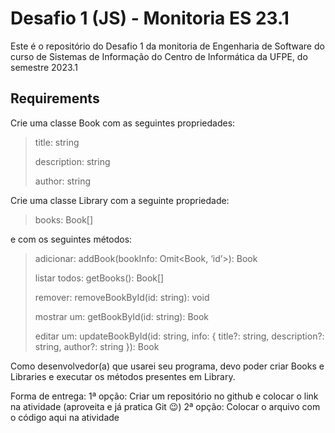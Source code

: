# Desafio 1 (JS) - Monitoria ES 23.1

Este é o repositório do Desafio 1 da monitoria de Engenharia de Software do curso de Sistemas de Informação do Centro de Informática da UFPE, do semestre 2023.1


## Requirements

  
Crie uma classe Book com as seguintes propriedades:
 
> title: string
> 
> description: string
> 
> author: string
>
Crie uma classe Library com a seguinte propriedade:
> books: Book[]
> 
e com os seguintes métodos:
> 
> adicionar: addBook(bookInfo: Omit<Book, ‘id’>): Book
> 
> listar todos: getBooks(): Book[]
> 
> remover: removeBookById(id: string): void
> 
> mostrar um: getBookById(id: string): Book
> 
> editar um: updateBookById(id: string, info: { title?: string, description?: string, author?: string }): Book  
  
  
Como desenvolvedor(a) que usarei seu programa, devo poder criar Books e Libraries e executar os métodos presentes em Library.

Forma de entrega:
1ª opção: Criar um repositório no github e colocar o link na atividade (aproveita e já pratica Git 😉)
2ª opção: Colocar o arquivo com o código aqui na atividade

